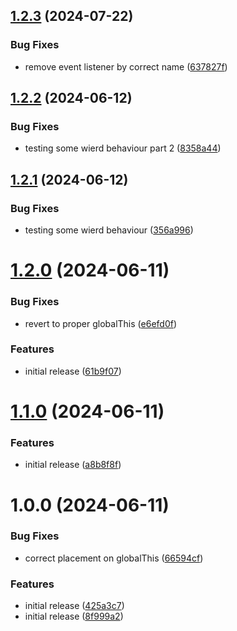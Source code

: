 ## [1.2.3](https://github.com/podium-lib/bridge/compare/v1.2.2...v1.2.3) (2024-07-22)


### Bug Fixes

* remove event listener by correct name ([637827f](https://github.com/podium-lib/bridge/commit/637827f96cd270d5b9519e1a2f8c85bf459844ec))

## [1.2.2](https://github.com/podium-lib/bridge/compare/v1.2.1...v1.2.2) (2024-06-12)


### Bug Fixes

* testing some wierd behaviour part 2 ([8358a44](https://github.com/podium-lib/bridge/commit/8358a4412b801bd8decd615dd1730bd9debb999b))

## [1.2.1](https://github.com/podium-lib/bridge/compare/v1.2.0...v1.2.1) (2024-06-12)


### Bug Fixes

* testing some wierd behaviour ([356a996](https://github.com/podium-lib/bridge/commit/356a996f8d7b620fdc827007d1d2fff725751e72))

# [1.2.0](https://github.com/podium-lib/bridge/compare/v1.1.0...v1.2.0) (2024-06-11)


### Bug Fixes

* revert to proper globalThis ([e6efd0f](https://github.com/podium-lib/bridge/commit/e6efd0f48bcd36d1d92b1d3da333707278ba3ae6))


### Features

* initial release ([61b9f07](https://github.com/podium-lib/bridge/commit/61b9f07fa68aee3d04d8110ebbd047a8d5802361))

# [1.1.0](https://github.com/podium-lib/bridge/compare/v1.0.0...v1.1.0) (2024-06-11)


### Features

* initial release ([a8b8f8f](https://github.com/podium-lib/bridge/commit/a8b8f8fc62fa0929b05f0a5975c0c1e043e96773))

# 1.0.0 (2024-06-11)


### Bug Fixes

* correct placement on globalThis ([66594cf](https://github.com/podium-lib/bridge/commit/66594cf230d71a894e986357cee045cba5e8a781))


### Features

* initial release ([425a3c7](https://github.com/podium-lib/bridge/commit/425a3c7497bf9232d68d9223f923ac275f276d55))
* initial release ([8f999a2](https://github.com/podium-lib/bridge/commit/8f999a22e46661cf0177774ba15f570e2d644bd4))
